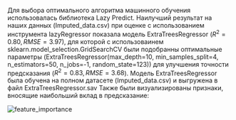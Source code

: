 Для выбора оптимального алгоритма машинного обучения использовалась библиотека Lazy Predict. 
Наилучший результат на наших данных (Imputed_data.csv) при оценке с использованием инструмента lazyRegressor показала модель ExtraTreesRegressor ($R^2 = 0.80, RMSE = 3.97$), для которой с использоваинем sklearn.model_selection.GridSearchCV были подобранны оптимальные параметры (ExtraTreesRegressor(max_depth=10, min_samples_split=4, n_estimators=50, n_jobs=-1, random_state=123)) для улучшения точности предсказания ($R^2 = 0.83, RMSE = 3.68$). 
Модель ExtraTreesRegressor была обучена на полном датасете (Imputed_data.csv) и выгружена в файл ExtraTreesRegressor.sav
Также были визуализированы признаки, вносящие наибольший вклад в предсказание:

![feature_importance](https://github.com/Riddars/Dream_team/assets/80769929/e3e49467-2bda-4809-8e53-f058f080ee98)
